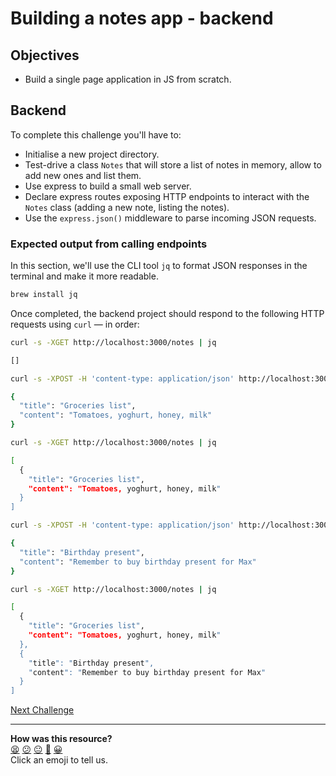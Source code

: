 # Building a notes app - backend

## Objectives

 * Build a single page application in JS from scratch.

<!-- OMITTED -->


## Backend

To complete this challenge you'll have to:
 * Initialise a new project directory.
 * Test-drive a class `Notes` that will store a list of notes in memory, allow to add new ones and list them.
 * Use express to build a small web server.
 * Declare express routes exposing HTTP endpoints to interact with the `Notes` class (adding a new note, listing the notes).
 * Use the `express.json()` middleware to parse incoming JSON requests.

### Expected output from calling endpoints

In this section, we'll use the CLI tool `jq` to format JSON responses in the terminal and make it more readable.

```bash
brew install jq
```

Once completed, the backend project should respond to the following HTTP requests using `curl` — in order:

```bash
curl -s -XGET http://localhost:3000/notes | jq

[]
```

```bash
curl -s -XPOST -H 'content-type: application/json' http://localhost:3000/notes -d '{"title":"Groceries list", "content": "Tomatoes, yoghurt, honey, milk"}' | jq

{
  "title": "Groceries list",
  "content": "Tomatoes, yoghurt, honey, milk"
}
```

```bash
curl -s -XGET http://localhost:3000/notes | jq

[
  {
    "title": "Groceries list",
    "content": "Tomatoes, yoghurt, honey, milk"
  }
]
```

```bash
curl -s -XPOST -H 'content-type: application/json' http://localhost:3000/notes -d '{"title":"Birthday present", "content": "Remember to buy birthday present for Max"}' | jq

{
  "title": "Birthday present",
  "content": "Remember to buy birthday present for Max"
}
```

```bash
curl -s -XGET http://localhost:3000/notes | jq

[
  {
    "title": "Groceries list",
    "content": "Tomatoes, yoghurt, honey, milk"
  },
  {
    "title": "Birthday present",
    "content": "Remember to buy birthday present for Max"
  }
]
```

[Next Challenge](08_notes_app_frontend.md)

<!-- BEGIN GENERATED SECTION DO NOT EDIT -->

---

**How was this resource?**  
[😫](https://airtable.com/shrUJ3t7KLMqVRFKR?prefill_Repository=makersacademy/javascript-web-applications&prefill_File=contents/07_notes_app_backend.md&prefill_Sentiment=😫) [😕](https://airtable.com/shrUJ3t7KLMqVRFKR?prefill_Repository=makersacademy/javascript-web-applications&prefill_File=contents/07_notes_app_backend.md&prefill_Sentiment=😕) [😐](https://airtable.com/shrUJ3t7KLMqVRFKR?prefill_Repository=makersacademy/javascript-web-applications&prefill_File=contents/07_notes_app_backend.md&prefill_Sentiment=😐) [🙂](https://airtable.com/shrUJ3t7KLMqVRFKR?prefill_Repository=makersacademy/javascript-web-applications&prefill_File=contents/07_notes_app_backend.md&prefill_Sentiment=🙂) [😀](https://airtable.com/shrUJ3t7KLMqVRFKR?prefill_Repository=makersacademy/javascript-web-applications&prefill_File=contents/07_notes_app_backend.md&prefill_Sentiment=😀)  
Click an emoji to tell us.

<!-- END GENERATED SECTION DO NOT EDIT -->
